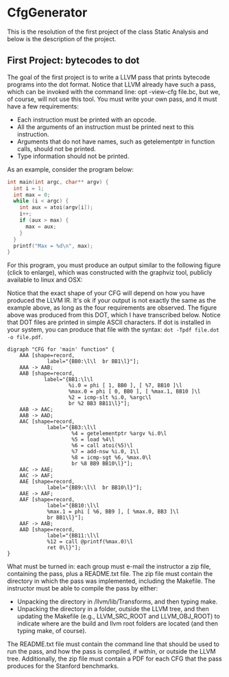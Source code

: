 # CfgGenerator

This is the resolution of the first project of the class Static Analysis and below is the description of the project.

## First Project: bytecodes to dot

The goal of the first project is to write a LLVM pass that prints bytecode programs into the dot format. Notice that LLVM already have such a pass, which can be invoked with the command line: opt -view-cfg file.bc, but we, of course, will not use this tool. You must write your own pass, and it must have a few requirements:

- Each instruction must be printed with an opcode.
- All the arguments of an instruction must be printed next to this instruction.
- Arguments that do not have names, such as getelementptr in function calls, should not be printed.
- Type information should not be printed.

As an example, consider the program below:

```c
int main(int argc, char** argv) {
  int i = 1;
  int max = 0;
  while (i < argc) {
    int aux = atoi(argv[i]);
    i++;
    if (aux > max) {
      max = aux;
    }
  }
  printf("Max = %d\n", max);
}
```

For this program, you must produce an output similar to the following figure (click to enlarge), which was constructed with the graphviz tool, publicly available to linux and OSX:

Notice that the exact shape of your CFG will depend on how you have produced the LLVM IR. It's ok if your output is not exactly the same as the example above, as long as the four requirements are observed. The figure above was produced from this DOT, which I have transcribed below. Notice that DOT files are printed in simple ASCII characters. If dot is installed in your system, you can produce that file with the syntax: `dot -Tpdf file.dot -o file.pdf`.

```
digraph "CFG for 'main' function" {
	AAA [shape=record,
             label="{BB0:\l\l  br BB1\l}"];
	AAA -> AAB;
	AAB [shape=record,
            label="{BB1:\l\l
                    %i.0 = phi [ 1, BB0 ], [ %7, BB10 ]\l
                    %max.0 = phi [ 0, BB0 ], [ %max.1, BB10 ]\l
                    %2 = icmp-slt %i.0, %argc\l
                    br %2 BB3 BB11\l}"];
	AAB -> AAC;
	AAB -> AAD;
	AAC [shape=record,
             label="{BB3:\l\l
                     %4 = getelementptr %argv %i.0\l
                     %5 = load %4\l
                     %6 = call atoi(%5)\l
                     %7 = add-nsw %i.0, 1\l
                     %8 = icmp-sgt %6, %max.0\l
                     br %8 BB9 BB10\l}"];
	AAC -> AAE;
	AAC -> AAF;
	AAE [shape=record,
             label="{BB9:\l\l  br BB10\l}"];
	AAE -> AAF;
	AAF [shape=record,
             label="{BB10:\l\l
             %max.1 = phi [ %6, BB9 ], [ %max.0, BB3 ]\l
             br BB1\l}"];
	AAF -> AAB;
	AAD [shape=record,
             label="{BB11:\l\l
             %12 = call @printf(%max.0)\l
             ret 0\l}"];
}
```

What must be turned in: each group must e-mail the instructor a zip file, containing the pass, plus a README.txt file. The zip file must contain the directory in which the pass was implemented, including the Makefile. The instructor must be able to compile the pass by either:

- Unpacking the directory in /llvm/lib/Transforms, and then typing make.
- Unpacking the directory in a folder, outside the LLVM tree, and then updating the Makefile (e.g., LLVM_SRC_ROOT and LLVM_OBJ_ROOT) to indicate where are the build and llvm root folders are located (and then typing make, of course).

The README.txt file must contain the command line that should be used to run the pass, and how the pass is compiled, if within, or outside the LLVM tree. Additionally, the zip file must contain a PDF for each CFG that the pass produces for the Stanford benchmarks.
